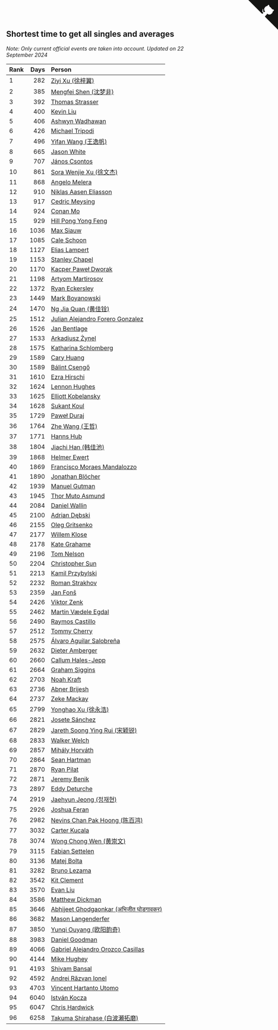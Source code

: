 ## Shortest time to get all singles and averages

*Note: Only current official events are taken into account.*
*Updated on 22 September 2024*

| Rank | Days | Person |
| :--- | ---: | :--- |
| 1 | 282 | [Ziyi Xu (徐梓翼)](https://www.worldcubeassociation.org/persons/2023XUZI01) |
| 2 | 385 | [Mengfei Shen (沈梦非)](https://www.worldcubeassociation.org/persons/2018SHEN07) |
| 3 | 392 | [Thomas Strasser](https://www.worldcubeassociation.org/persons/2022STRA10) |
| 4 | 400 | [Kevin Liu](https://www.worldcubeassociation.org/persons/2023LIUK02) |
| 5 | 406 | [Ashwyn Wadhawan](https://www.worldcubeassociation.org/persons/2022WADH02) |
| 6 | 426 | [Michael Tripodi](https://www.worldcubeassociation.org/persons/2021TRIP01) |
| 7 | 496 | [Yifan Wang (王逸帆)](https://www.worldcubeassociation.org/persons/2017WANY29) |
| 8 | 665 | [Jason White](https://www.worldcubeassociation.org/persons/2016WHIT16) |
| 9 | 707 | [János Csontos](https://www.worldcubeassociation.org/persons/2022CSON01) |
| 10 | 861 | [Sora Wenjie Xu (徐文杰)](https://www.worldcubeassociation.org/persons/2016XUWE02) |
| 11 | 868 | [Angelo Melera](https://www.worldcubeassociation.org/persons/2022MELE01) |
| 12 | 910 | [Niklas Aasen Eliasson](https://www.worldcubeassociation.org/persons/2021ELIA01) |
| 13 | 917 | [Cedric Meysing](https://www.worldcubeassociation.org/persons/2017MEYS02) |
| 14 | 924 | [Conan Mo](https://www.worldcubeassociation.org/persons/2020MOCO01) |
| 15 | 929 | [Hill Pong Yong Feng](https://www.worldcubeassociation.org/persons/2017FENG10) |
| 16 | 1036 | [Max Siauw](https://www.worldcubeassociation.org/persons/2017SIAU02) |
| 17 | 1085 | [Cale Schoon](https://www.worldcubeassociation.org/persons/2014SCHO02) |
| 18 | 1127 | [Elias Lampert](https://www.worldcubeassociation.org/persons/2021LAMP01) |
| 19 | 1153 | [Stanley Chapel](https://www.worldcubeassociation.org/persons/2016CHAP04) |
| 20 | 1170 | [Kacper Paweł Dworak](https://www.worldcubeassociation.org/persons/2020DWOR01) |
| 21 | 1198 | [Artyom Martirosov](https://www.worldcubeassociation.org/persons/2016MART29) |
| 22 | 1372 | [Ryan Eckersley](https://www.worldcubeassociation.org/persons/2019ECKE02) |
| 23 | 1449 | [Mark Boyanowski](https://www.worldcubeassociation.org/persons/2014BOYA01) |
| 24 | 1470 | [Ng Jia Quan (黄佳铨)](https://www.worldcubeassociation.org/persons/2015QUAN03) |
| 25 | 1512 | [Julian Alejandro Forero Gonzalez](https://www.worldcubeassociation.org/persons/2018GONZ30) |
| 26 | 1526 | [Jan Bentlage](https://www.worldcubeassociation.org/persons/2010BENT01) |
| 27 | 1533 | [Arkadiusz Żynel](https://www.worldcubeassociation.org/persons/2018ZYNE01) |
| 28 | 1575 | [Katharina Schlomberg](https://www.worldcubeassociation.org/persons/2020SCHL01) |
| 29 | 1589 | [Cary Huang](https://www.worldcubeassociation.org/persons/2015HUAN48) |
| 30 | 1589 | [Bálint Csengő](https://www.worldcubeassociation.org/persons/2019CSEN01) |
| 31 | 1610 | [Ezra Hirschi](https://www.worldcubeassociation.org/persons/2019HIRS01) |
| 32 | 1624 | [Lennon Hughes](https://www.worldcubeassociation.org/persons/2017HUGH04) |
| 33 | 1625 | [Elliott Kobelansky](https://www.worldcubeassociation.org/persons/2019KOBE03) |
| 34 | 1628 | [Sukant Koul](https://www.worldcubeassociation.org/persons/2014KOUL01) |
| 35 | 1729 | [Paweł Duraj](https://www.worldcubeassociation.org/persons/2016DURA09) |
| 36 | 1764 | [Zhe Wang (王哲)](https://www.worldcubeassociation.org/persons/2019WANZ21) |
| 37 | 1771 | [Hanns Hub](https://www.worldcubeassociation.org/persons/2013HUBH01) |
| 38 | 1804 | [Jiachi Han (韩佳池)](https://www.worldcubeassociation.org/persons/2014HANJ02) |
| 39 | 1868 | [Helmer Ewert](https://www.worldcubeassociation.org/persons/2015EWER01) |
| 40 | 1869 | [Francisco Moraes Mandalozzo](https://www.worldcubeassociation.org/persons/2017MAND13) |
| 41 | 1890 | [Jonathan Blöcher](https://www.worldcubeassociation.org/persons/2018BLOC01) |
| 42 | 1939 | [Manuel Gutman](https://www.worldcubeassociation.org/persons/2017GUTM01) |
| 43 | 1945 | [Thor Muto Asmund](https://www.worldcubeassociation.org/persons/2017ASMU01) |
| 44 | 2084 | [Daniel Wallin](https://www.worldcubeassociation.org/persons/2013WALL03) |
| 45 | 2100 | [Adrian Dębski](https://www.worldcubeassociation.org/persons/2017DEBS01) |
| 46 | 2155 | [Oleg Gritsenko](https://www.worldcubeassociation.org/persons/2011GRIT01) |
| 47 | 2177 | [Willem Klose](https://www.worldcubeassociation.org/persons/2017KLOS01) |
| 48 | 2178 | [Kate Grahame](https://www.worldcubeassociation.org/persons/2018GRAH05) |
| 49 | 2196 | [Tom Nelson](https://www.worldcubeassociation.org/persons/2013NELS01) |
| 50 | 2204 | [Christopher Sun](https://www.worldcubeassociation.org/persons/2017SUNC02) |
| 51 | 2213 | [Kamil Przybylski](https://www.worldcubeassociation.org/persons/2016PRZY01) |
| 52 | 2232 | [Roman Strakhov](https://www.worldcubeassociation.org/persons/2012STRA02) |
| 53 | 2359 | [Jan Fonš](https://www.worldcubeassociation.org/persons/2017FONS04) |
| 54 | 2426 | [Viktor Zenk](https://www.worldcubeassociation.org/persons/2016ZENK01) |
| 55 | 2462 | [Martin Vædele Egdal](https://www.worldcubeassociation.org/persons/2013EGDA02) |
| 56 | 2490 | [Raymos Castillo](https://www.worldcubeassociation.org/persons/2017CAST41) |
| 57 | 2512 | [Tommy Cherry](https://www.worldcubeassociation.org/persons/2015CHER07) |
| 58 | 2575 | [Álvaro Aguilar Salobreña](https://www.worldcubeassociation.org/persons/2015SALO01) |
| 59 | 2632 | [Dieter Amberger](https://www.worldcubeassociation.org/persons/2016AMBE02) |
| 60 | 2660 | [Callum Hales-Jepp](https://www.worldcubeassociation.org/persons/2012HALE01) |
| 61 | 2664 | [Graham Siggins](https://www.worldcubeassociation.org/persons/2016SIGG01) |
| 62 | 2703 | [Noah Kraft](https://www.worldcubeassociation.org/persons/2016KRAF01) |
| 63 | 2736 | [Abner Brijesh](https://www.worldcubeassociation.org/persons/2016BRIJ01) |
| 64 | 2737 | [Zeke Mackay](https://www.worldcubeassociation.org/persons/2015MACK06) |
| 65 | 2799 | [Yonghao Xu (徐永浩)](https://www.worldcubeassociation.org/persons/2017XUYO01) |
| 66 | 2821 | [Josete Sánchez](https://www.worldcubeassociation.org/persons/2015SANC18) |
| 67 | 2829 | [Jareth Soong Ying Rui (宋颖锐)](https://www.worldcubeassociation.org/persons/2016SOON01) |
| 68 | 2833 | [Walker Welch](https://www.worldcubeassociation.org/persons/2011WELC01) |
| 69 | 2857 | [Mihály Horváth](https://www.worldcubeassociation.org/persons/2016HORV04) |
| 70 | 2864 | [Sean Hartman](https://www.worldcubeassociation.org/persons/2016HART02) |
| 71 | 2870 | [Ryan Pilat](https://www.worldcubeassociation.org/persons/2016PILA03) |
| 72 | 2871 | [Jeremy Benik](https://www.worldcubeassociation.org/persons/2016BENI05) |
| 73 | 2897 | [Eddy Deturche](https://www.worldcubeassociation.org/persons/2014DETU01) |
| 74 | 2919 | [Jaehyun Jeong (정재현)](https://www.worldcubeassociation.org/persons/2016JEON02) |
| 75 | 2926 | [Joshua Feran](https://www.worldcubeassociation.org/persons/2011FERA01) |
| 76 | 2982 | [Nevins Chan Pak Hoong (陈百鸿)](https://www.worldcubeassociation.org/persons/2010CHAN20) |
| 77 | 3032 | [Carter Kucala](https://www.worldcubeassociation.org/persons/2015KUCA01) |
| 78 | 3074 | [Wong Chong Wen (黄崇文)](https://www.worldcubeassociation.org/persons/2014WENW01) |
| 79 | 3115 | [Fabian Settelen](https://www.worldcubeassociation.org/persons/2015SETT01) |
| 80 | 3136 | [Matej Bolta](https://www.worldcubeassociation.org/persons/2015BOLT01) |
| 81 | 3282 | [Bruno Lezama](https://www.worldcubeassociation.org/persons/2014LEZA02) |
| 82 | 3542 | [Kit Clement](https://www.worldcubeassociation.org/persons/2008CLEM01) |
| 83 | 3570 | [Evan Liu](https://www.worldcubeassociation.org/persons/2009LIUE01) |
| 84 | 3586 | [Matthew Dickman](https://www.worldcubeassociation.org/persons/2013DICK01) |
| 85 | 3646 | [Abhijeet Ghodgaonkar (अभिजीत घोडगावकर)](https://www.worldcubeassociation.org/persons/2013GHOD01) |
| 86 | 3682 | [Mason Langenderfer](https://www.worldcubeassociation.org/persons/2013LANG03) |
| 87 | 3850 | [Yunqi Ouyang (欧阳韵奇)](https://www.worldcubeassociation.org/persons/2007YUNQ01) |
| 88 | 3983 | [Daniel Goodman](https://www.worldcubeassociation.org/persons/2013GOOD01) |
| 89 | 4066 | [Gabriel Alejandro Orozco Casillas](https://www.worldcubeassociation.org/persons/2008CASI01) |
| 90 | 4144 | [Mike Hughey](https://www.worldcubeassociation.org/persons/2007HUGH01) |
| 91 | 4193 | [Shivam Bansal](https://www.worldcubeassociation.org/persons/2011BANS02) |
| 92 | 4592 | [Andrei Răzvan Ionel](https://www.worldcubeassociation.org/persons/2012IONE01) |
| 93 | 4703 | [Vincent Hartanto Utomo](https://www.worldcubeassociation.org/persons/2010UTOM01) |
| 94 | 6040 | [István Kocza](https://www.worldcubeassociation.org/persons/2005KOCZ01) |
| 95 | 6047 | [Chris Hardwick](https://www.worldcubeassociation.org/persons/2003HARD01) |
| 96 | 6258 | [Takuma Shirahase (白波瀬拓磨)](https://www.worldcubeassociation.org/persons/2007SHIR01) |


<a href="https://github.com/JustinTimeCuber/wca_statistics" class="github-corner" aria-label="View source on Github"><svg width="80" height="80" viewBox="0 0 250 250" style="fill:#151513; color:#fff; position: absolute; top: 0; border: 0; right: 0;" aria-hidden="true"><path d="M0,0 L115,115 L130,115 L142,142 L250,250 L250,0 Z"></path><path d="M128.3,109.0 C113.8,99.7 119.0,89.6 119.0,89.6 C122.0,82.7 120.5,78.6 120.5,78.6 C119.2,72.0 123.4,76.3 123.4,76.3 C127.3,80.9 125.5,87.3 125.5,87.3 C122.9,97.6 130.6,101.9 134.4,103.2" fill="currentColor" style="transform-origin: 130px 106px;" class="octo-arm"></path><path d="M115.0,115.0 C114.9,115.1 118.7,116.5 119.8,115.4 L133.7,101.6 C136.9,99.2 139.9,98.4 142.2,98.6 C133.8,88.0 127.5,74.4 143.8,58.0 C148.5,53.4 154.0,51.2 159.7,51.0 C160.3,49.4 163.2,43.6 171.4,40.1 C171.4,40.1 176.1,42.5 178.8,56.2 C183.1,58.6 187.2,61.8 190.9,65.4 C194.5,69.0 197.7,73.2 200.1,77.6 C213.8,80.2 216.3,84.9 216.3,84.9 C212.7,93.1 206.9,96.0 205.4,96.6 C205.1,102.4 203.0,107.8 198.3,112.5 C181.9,128.9 168.3,122.5 157.7,114.1 C157.9,116.9 156.7,120.9 152.7,124.9 L141.0,136.5 C139.8,137.7 141.6,141.9 141.8,141.8 Z" fill="currentColor" class="octo-body"></path></svg></a><style>.github-corner:hover .octo-arm{animation:octocat-wave 560ms ease-in-out}@keyframes octocat-wave{0%,100%{transform:rotate(0)}20%,60%{transform:rotate(-25deg)}40%,80%{transform:rotate(10deg)}}@media (max-width:500px){.github-corner:hover .octo-arm{animation:none}.github-corner .octo-arm{animation:octocat-wave 560ms ease-in-out}}</style>
